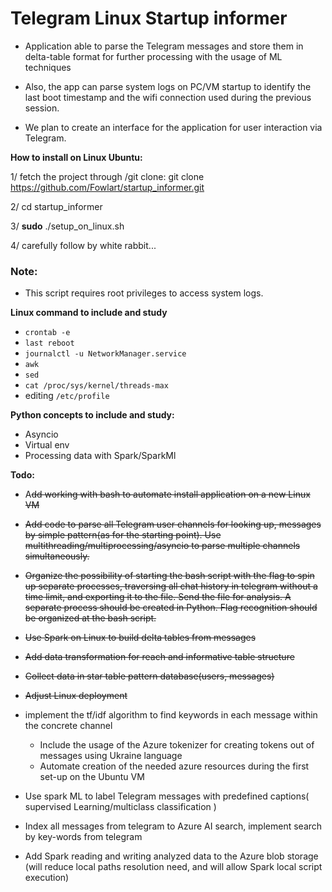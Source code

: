 # Telegram Linux Startup informer

- Application able to parse the Telegram messages and store them in delta-table format for further processing with the usage of ML techniques

- Also, the app can parse system logs on PC/VM startup to identify the last boot timestamp and the wifi connection used during the previous session. 

- We plan to create an interface for the application for user interaction via Telegram.


**How to install on Linux Ubuntu:**

1/ fetch the project through /git clone: 
git clone https://github.com/Fowlart/startup_informer.git

2/ cd startup_informer

3/ **sudo** ./setup_on_linux.sh

4/ carefully follow by white rabbit...

### Note:

* This script requires root privileges to access system logs.

**Linux command to include and study**
- `crontab -e`
- `last reboot` 
- `journalctl -u NetworkManager.service`
- `awk`
- `sed`
- `cat /proc/sys/kernel/threads-max`
- editing `/etc/profile`

**Python concepts to include and study:**
- Asyncio
- Virtual env
- Processing data with Spark/SparkMl

**Todo:**

- A~~dd working with bash to automate install application on a new Linux VM~~
- ~~Add code to parse all Telegram user channels for looking up, messages by simple pattern(as for the starting point). 
Use multithreading/multiprocessing/asyncio to parse multiple channels simultaneously.~~
- ~~Organize the possibility of starting the bash script with the flag to spin up separate processes, traversing all
chat history in telegram without a time limit, and exporting it to the file. 
Send the file for analysis. 
A separate process should be created in Python. 
Flag recognition should be organized at the bash script.~~
- ~~Use Spark on Linux to build delta tables from messages~~
- ~~Add data transformation for reach and informative table structure~~
- ~~Collect data in star table pattern database(users, messages)~~
- ~~Adjust Linux deployment~~ 

- implement the tf/idf algorithm to find keywords in each message within the concrete channel
  - Include the usage of the Azure tokenizer for creating  tokens out of messages using Ukraine language
  - Automate creation of the needed azure resources during the first set-up on the Ubuntu VM

- Use spark ML to label Telegram messages with predefined captions( supervised Learning/multiclass classification )
- Index all messages from telegram to Azure AI search, implement search by key-words from telegram
- Add Spark reading and writing analyzed data to the Azure blob storage (will reduce local paths resolution need, and will allow Spark local script execution)   